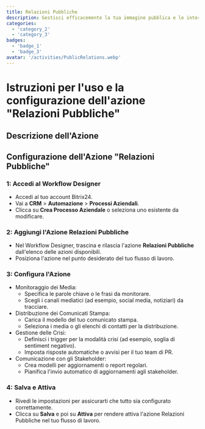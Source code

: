 ```yaml
---
title: Relazioni Pubbliche
description: Gestisci efficacemente la tua immagine pubblica e le interazioni con i media.
categories: 
  - 'category_2'
  - 'category_3'
badges: 
  - 'badge_1'
  - 'badge_3'
avatar: '/activities/PublicRelations.webp'
---
```

# Istruzioni per l'uso e la configurazione dell'azione "Relazioni Pubbliche"

## Descrizione dell'Azione

## **Configurazione dell'Azione "Relazioni Pubbliche"**

### 1: Accedi al Workflow Designer
- Accedi al tuo account Bitrix24.
- Vai a **CRM** > **Automazione** > **Processi Aziendali**.
- Clicca su **Crea Processo Aziendale** o seleziona uno esistente da modificare.

### 2: Aggiungi l'Azione Relazioni Pubbliche
- Nel Workflow Designer, trascina e rilascia l'azione **Relazioni Pubbliche** dall'elenco delle azioni disponibili.
- Posiziona l'azione nel punto desiderato del tuo flusso di lavoro.

### 3: Configura l'Azione
- Monitoraggio dei Media:
  - Specifica le parole chiave o le frasi da monitorare.
  - Scegli i canali mediatici (ad esempio, social media, notiziari) da tracciare.
- Distribuzione dei Comunicati Stampa:
  - Carica il modello del tuo comunicato stampa.
  - Seleziona i media o gli elenchi di contatti per la distribuzione.
- Gestione delle Crisi:
  - Definisci i trigger per la modalità crisi (ad esempio, soglia di sentiment negativo).
  - Imposta risposte automatiche o avvisi per il tuo team di PR.
- Comunicazione con gli Stakeholder:
  - Crea modelli per aggiornamenti o report regolari.
  - Pianifica l'invio automatico di aggiornamenti agli stakeholder.

### 4: Salva e Attiva
- Rivedi le impostazioni per assicurarti che tutto sia configurato correttamente.
- Clicca su **Salva** e poi su **Attiva** per rendere attiva l'azione Relazioni Pubbliche nel tuo flusso di lavoro.